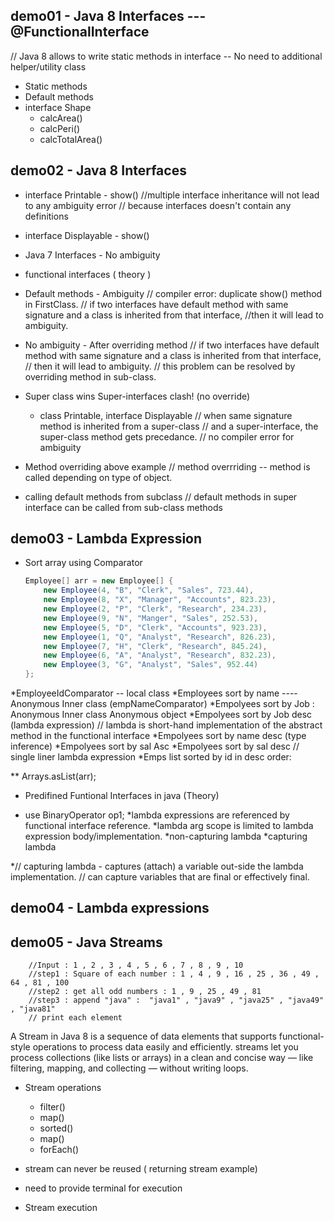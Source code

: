 
## demo01 - Java 8 Interfaces --- @FunctionalInterface
// Java 8 allows to write static methods in interface -- No need to additional helper/utility class
* Static methods
* Default methods
* interface Shape
    * calcArea()
    * calcPeri()
    * calcTotalArea()

## demo02 - Java 8 Interfaces
* interface Printable - show() //multiple interface inheritance will not lead to any ambiguity error
			       // because interfaces doesn't contain any definitions
* interface Displayable - show()
* Java 7 Interfaces - No ambiguity

* functional interfaces ( theory ) 



* Default methods - Ambiguity 
// compiler error: duplicate show() method in FirstClass.
// if two interfaces have default method with same signature and a class is inherited from that interface,
//then it will lead to ambiguity.



* No ambiguity - After overriding method
// if two interfaces have default method with same signature and a class is inherited from that interface,
//	then it will lead to ambiguity.
// this problem can be resolved by overriding method in sub-class.



* Super class wins Super-interfaces clash! (no override) 
    * class Printable, interface Displayable
// when same signature method is inherited from a super-class
// and a super-interface, the super-class method gets precedance.
// no compiler error for ambiguity



* Method overriding above example 
// method overrriding -- method is called depending on type of object.

* calling default methods from subclass 
// default methods in super interface can be called from sub-class methods








## demo03 - Lambda Expression
* Sort array using Comparator
    ```Java
    Employee[] arr = new Employee[] {
        new Employee(4, "B", "Clerk", "Sales", 723.44),
        new Employee(8, "X", "Manager", "Accounts", 823.23),
        new Employee(2, "P", "Clerk", "Research", 234.23),
        new Employee(9, "N", "Manger", "Sales", 252.53),
        new Employee(5, "D", "Clerk", "Accounts", 923.23),
        new Employee(1, "Q", "Analyst", "Research", 826.23),
        new Employee(7, "H", "Clerk", "Research", 845.24),
        new Employee(6, "A", "Analyst", "Research", 832.23),
        new Employee(3, "G", "Analyst", "Sales", 952.44)
    };
    ```
*EmployeeIdComparator  -- local class
*Employees sort by name ---- Anonymous Inner class (empNameComparator)
*Empolyees sort by Job : Anonymous Inner class Anonymous object 
*Empolyees sort by Job desc (lambda expression) // lambda is short-hand implementation of the abstract method in the functional interface
*Empolyees sort by name desc (type inference) 
*Empolyees sort by sal Asc
*Empolyees sort by sal desc // single liner lambda expression 
*Emps list sorted by id in desc order:

**  Arrays.asList(arr); 

* Predifined Funtional Interfaces in java (Theory)


* use BinaryOperator<Integer> op1; 
*lambda expressions are referenced by functional interface reference.
*lambda arg scope is limited to lambda expression body/implementation.
*non-capturing lambda
*capturing lambda

*// capturing lambda - captures (attach) a variable out-side the lambda implementation.
// can capture variables that are final or effectively final.





## demo04 - Lambda expressions
## demo05 - Java Streams
		//Input : 1 , 2 , 3 , 4 , 5 , 6 , 7 , 8 , 9 , 10 
		//step1 : Square of each number : 1 , 4 , 9 , 16 , 25 , 36 , 49 , 64 , 81 , 100 
		//step2 : get all odd numbers : 1 , 9 , 25 , 49 , 81 
		//step3 : append "java" :  "java1" , "java9" , "java25" , "java49" , "java81"
		// print each element 

A Stream in Java 8 is a sequence of data elements that supports functional-style operations to process data easily and efficiently.
streams let you process collections (like lists or arrays) in a clean and concise way — 
like filtering, mapping, and collecting — without writing loops.		
		

* Stream operations
    * filter()
    * map()
    * sorted()
    * map()
    * forEach()
* stream can never be reused ( returning stream example) 

* need to provide terminal for execution 

* Stream execution







